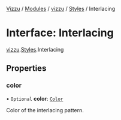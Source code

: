 [Vizzu](../README.md) / [Modules](../modules.md) / [vizzu](../modules/vizzu.md)
/ [Styles](../modules/vizzu.Styles.md) / Interlacing

# Interface: Interlacing

[vizzu](../modules/vizzu.md).[Styles](../modules/vizzu.Styles.md).Interlacing

## Properties

### color

• `Optional` **color**: [`Color`](../modules/vizzu.Styles.md#color)

Color of the interlacing pattern.
